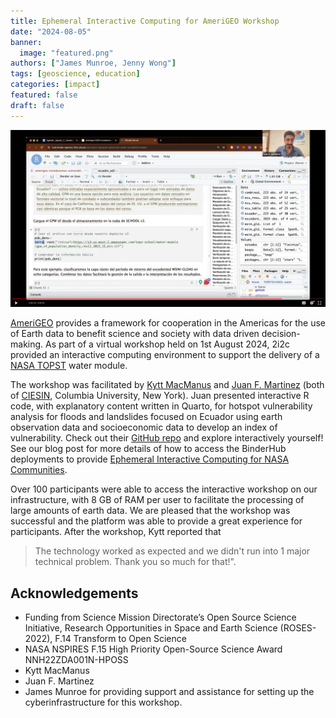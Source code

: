 ```yaml
---
title: Ephemeral Interactive Computing for AmeriGEO Workshop
date: "2024-08-05"
banner:
  image: "featured.png"
authors: ["James Munroe, Jenny Wong"]
tags: [geoscience, education]
categories: [impact]
featured: false
draft: false
---
```


![Video presentation of the RStudio environment used for the workshop.](rstudio.png)

[AmeriGEO](https://www.amerigeo.org/) provides a framework for cooperation in the Americas for the use of Earth data to benefit science and society with data driven decision-making. As part of a virtual workshop held on 1st August 2024, 2i2c provided an interactive computing environment to support the delivery of a [NASA TOPST](https://www.nasa.gov/centers-and-facilities/marshall/nasa-boosts-open-science-through-innovative-training/) water module.

The workshop was facilitated by [Kytt MacManus](https://people.climate.columbia.edu/users/profile/kytt-macmanus) and [Juan F. Martinez](https://ciesin.climate.columbia.edu/directory/juan-f-martinez) (both of [CIESIN](http://www.ciesin.columbia.edu/), Columbia University, New York). Juan presented interactive R code, with explanatory content written in Quarto, for hotspot vulnerability analysis for floods and landslides focused on Ecuador using earth observation data and socioeconomic data to develop an index of vulnerability. Check out their [GitHub repo](https://github.com/ciesin-geospatial/TOPSTSCHOOL-water) and explore interactively yourself! See our blog post for more details of how to access the BinderHub deployments to provide [Ephemeral Interactive Computing for NASA Communities](/blog/2024/nasa-ephemeral-hubs/index.md).

Over 100 participants were able to access the interactive workshop on our infrastructure, with 8 GB of RAM per user to facilitate the processing of large amounts of earth data. We are pleased that the workshop was successful and the platform was able to provide a great experience for participants. After the workshop, Kytt reported that

>The technology worked as expected and we didn't run into 1 major technical problem. Thank you so much for that!".

## Acknowledgements

- Funding from Science Mission Directorate’s Open Source Science Initiative, Research Opportunities in Space and Earth Science (ROSES-2022), F.14 Transform to Open Science
- NASA NSPIRES F.15 High Priority Open-Source Science Award NNH22ZDA001N-HPOSS
- Kytt MacManus
- Juan F. Martinez
- James Munroe for providing support and assistance for setting up the cyberinfrastructure for this workshop.